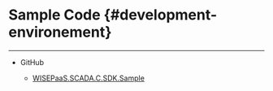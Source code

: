 # Sample Code {#development-environement}

---

* GitHub

  * [WISEPaaS.SCADA.C.SDK.Sample](https://github.com/advwacloud/WISEPaaS.SCADA.C.SDK.Sample)



